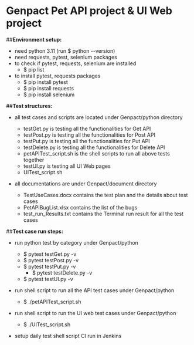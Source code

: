 # Genpact Pet API project & UI Web project
##**Environment setup:**

* need python 3.11 (run $ python --version)
* need requests, pytest, selenium packages
* to check if pytest, requests, selenium are installed
	* $ pip list 
* to install pytest, requests packages
	* $ pip install pytest
	* $ pip install requests
	* $ pip install selenium




##**Test structures:**
* all test cases and scripts are located under Genpact/python directory
	* testGet.py is testing all the functionalities for Get API
	* testPost.py is testing all the functionalities for Post API
	* testPut.py is testing all the functionalities for Put API
  	* testDelete.py is testing all the functionalities for Delete API
	* petAPITest_script.sh is the shell scripts to run all above tests together
	* testUI.py is testing all UI Web pages
	* UITest_script.sh

* all documentations are under Genpact/document directory
	* TestUseCases.docx contains the test plan and the details about test cases
	* PetAPIBugList.xlsx contains the list of the bugs
	* test_run_Results.txt contains the Terminal run result for all the test cases

	


##**Test case run steps:**
* run python test by category under Genpact/python
	* $ pytest testGet.py -v
 	* $ pytest testPost.py -v
 	* $ pytest testPut.py -v
        * $ pytest testDelete.py -v
	* $ pytest testUI.py -v
 
* run shell script to run all the API test cases under Genpact/python
 	* $ ./petAPITest_script.sh
	
* run shell script to run the UI web test cases under Genpact/python
 	* $ ./UITest_script.sh
 
	
* setup daily test shell script CI run in Jenkins
